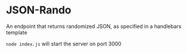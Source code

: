 # JSON-Rando

An endpoint that returns randomized JSON, as specified in a handlebars template

`node index.js` will start the server on port 3000

